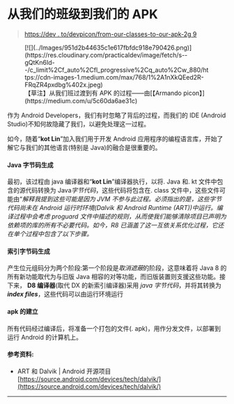 # 从我们的班级到我们的 APK

> [https://dev . to/devpicon/from-our-classes-to-our-apk-2g 9](https://dev.to/devpicon/desde-nuestras-clases-hasta-nuestro-apk-2g9)

<figure>[![](../Images/951d2b44635c1e617fbfdc918e790426.png)](https://res.cloudinary.com/practicaldev/image/fetch/s--gQtKn6Id--/c_limit%2Cf_auto%2Cfl_progressive%2Cq_auto%2Cw_880/https://cdn-images-1.medium.com/max/768/1%2A1nXkQEed2R-FRqZR4pxdbg%402x.jpeg) 

<figcaption>【草注】从我们班过渡到有 APK 的过程——由[【Armando picon】](https://medium.com/u/5c60da6ae31c)</figcaption>

</figure>

作为 Android Developers，我们有时忽略了背后的过程，而我们的 IDE (Android Studio)不知何故隐藏了我们，以避免处理这一过程。

如今，随着“**kot Lin**”加入我们用于开发 Android 应用程序的编程语言库，开始了解它与我们的其他语言(特别是 Java)的融合是很重要的。

#### Java 字节码生成

最初，该过程由 java 编译器和“**kot Lin**”编译器执行，以将. Java 和. kt 文件中包含的源代码转换为 Java*字节代码*，这些代码将包含在. class 文件中，这些文件可能由“*解释我提到这些可能是因为 JVM 不参与此过程。必须指出的是，这些字节代码尚未在 Android 运行时环境(Dalvik 和 Android Runtime (ART))中运行。编译过程中会考虑 proguard 文件中描述的规则，从而使我们能够清除项目已声明为依赖项的库的所有不必要代码。如今，R8 已涵盖了这一互依关系优化过程，它还在单个过程中包含了以下步骤。*

#### 索引字节码生成

产生位元组码分为两个阶段:第一个阶段是*取消遮蔽*的阶段，这意味着将 Java 8 的所有新功能取代为与旧版 Java 相容的对等功能，而旧版装置则支援这些功能。接下来， **D8 编译器**(取代 DX 的新索引编译器)采用 *java 字节代码*，并将其转换为***index files***，这些代码可以由运行环境运行

#### apk 的建立

所有代码经过编译后，将准备一个打包的文件(. apk)，用作分发文件，以部署到运行 Android 的计算机上。

#### 参考资料:

*   ART 和 Dalvik | Android 开源项目[https://source.android.com/devices/tech/dalvik/](https://source.android.com/devices/tech/dalvik/)

* * *